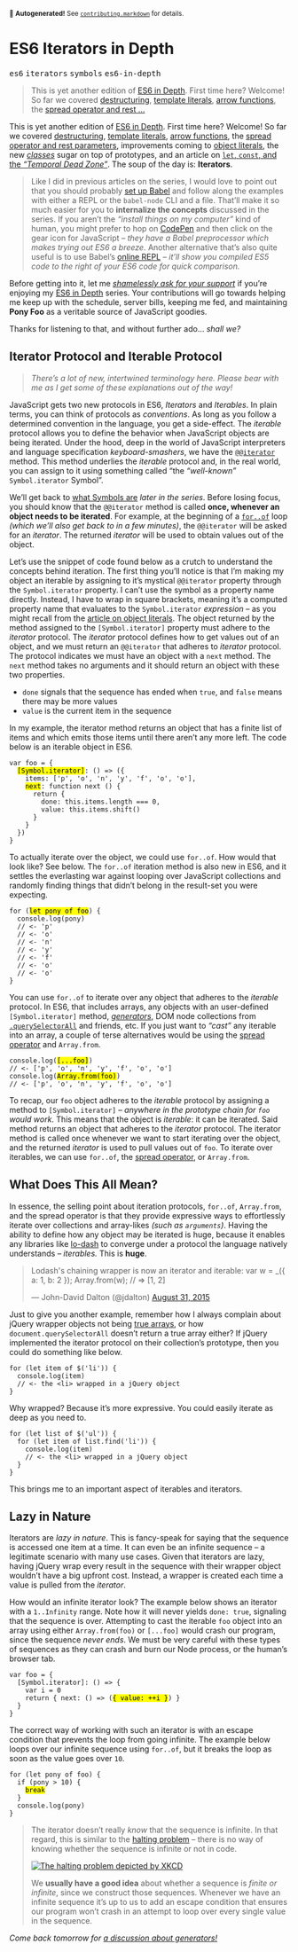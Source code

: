 <sub>&#x1F6A8; <strong>Autogenerated!</strong> See <a href="https://github.com/ponyfoo/articles/tree/master/contributing.markdown"><code>contributing.markdown</code></a> for details.</sub>

<a href="https://ponyfoo.com/articles/es6-iterators-in-depth"><div></div></a>

<h1>ES6 Iterators in Depth</h1>

<p><kbd>es6</kbd> <kbd>iterators</kbd> <kbd>symbols</kbd> <kbd>es6-in-depth</kbd></p>

<blockquote><p>This is yet another edition of <a href="https://ponyfoo.com/articles/tagged/es6-in-depth">ES6 in Depth</a>. First time here? Welcome! So far we covered <a href="https://ponyfoo.com/articles/es6-destructuring-in-depth">destructuring</a>, <a href="https://ponyfoo.com/articles/es6-template-strings-in-depth">template literals</a>, <a href="https://ponyfoo.com/articles/es6-arrow-functions-in-depth">arrow functions</a>, the <a href="https://ponyfoo.com/articles/es6-spread-and-butter-in-depth">spread operator and rest &#x2026;</a></p></blockquote>

<div><p>This is yet another edition of <a href="https://ponyfoo.com/articles/tagged/es6-in-depth">ES6 in Depth</a>. First time here? Welcome! So far we covered <a href="https://ponyfoo.com/articles/es6-destructuring-in-depth">destructuring</a>, <a href="https://ponyfoo.com/articles/es6-template-strings-in-depth">template literals</a>, <a href="https://ponyfoo.com/articles/es6-arrow-functions-in-depth">arrow functions</a>, the <a href="https://ponyfoo.com/articles/es6-spread-and-butter-in-depth">spread operator and rest parameters</a>, improvements coming to <a href="https://ponyfoo.com/articles/es6-object-literal-features-in-depth">object literals</a>, the new <a href="https://ponyfoo.com/articles/es6-classes-in-depth"><em>classes</em></a> sugar on top of prototypes, and an article on <a href="https://ponyfoo.com/articles/es6-let-const-and-temporal-dead-zone-in-depth"><code class="md-code md-code-inline">let</code>, <code class="md-code md-code-inline">const</code>, and the <em>&#x201C;Temporal Dead Zone&#x201D;</em></a>. The soup of the day is: <strong>Iterators</strong>.</p></div>

<div></div>

<div><blockquote> <p>Like I did in previous articles on the series, I would love to point out that you should probably <a href="https://ponyfoo.com/articles/universal-react-babel#setting-up-babel">set up Babel</a> and follow along the examples with either a REPL or the <code class="md-code md-code-inline">babel-node</code> CLI and a file. That&#x2019;ll make it so much easier for you to <strong>internalize the concepts</strong> discussed in the series. If you aren&#x2019;t the <em>&#x201C;install things on my computer&#x201D;</em> kind of human, you might prefer to hop on <a href="http://codepen.io/" target="_blank">CodePen</a> and then click on the gear icon for JavaScript &#x2013; <em>they have a Babel preprocessor which makes trying out ES6 a breeze.</em> Another alternative that&#x2019;s also quite useful is to use Babel&#x2019;s <a href="http://babeljs.io/repl/" target="_blank">online REPL</a> <em>&#x2013; it&#x2019;ll show you compiled ES5 code to the right of your ES6 code for quick comparison.</em></p> </blockquote> <p>Before getting into it, let me <a href="https://www.patreon.com/bevacqua" target="_blank"><em>shamelessly ask for your support</em></a> if you&#x2019;re enjoying my <a href="https://ponyfoo.com/articles/tagged/es6-in-depth">ES6 in Depth</a> series. Your contributions will go towards helping me keep up with the schedule, server bills, keeping me fed, and maintaining <strong>Pony Foo</strong> as a veritable source of JavaScript goodies.</p> <p>Thanks for listening to that, and without further ado&#x2026; <em>shall we?</em></p></div>

<div><h2 id="iterator-protocol-and-iterable-protocol">Iterator Protocol and Iterable Protocol</h2> <blockquote> <p><em>There&#x2019;s a lot of new, intertwined terminology here. Please bear with me as I get some of these explanations out of the way!</em></p> </blockquote> <p>JavaScript gets two new protocols in ES6, <em>Iterators</em> and <em>Iterables</em>. In plain terms, you can think of protocols as <em>conventions</em>. As long as you follow a determined convention in the language, you get a side-effect. The <em>iterable</em> protocol allows you to define the behavior when JavaScript objects are being iterated. Under the hood, deep in the world of JavaScript interpreters and language specification <em>keyboard-smashers</em>, we have the <a href="https://developer.mozilla.org/en/docs/Web/JavaScript/Reference/Iteration_protocols" target="_blank" aria-label="Iteration Protocols on MDN"><code class="md-code md-code-inline">@@iterator</code></a> method. This method underlies the <em>iterable</em> protocol and, in the real world, you can assign to it using something called &#x201C;the <em>&#x201C;well-known&#x201D;</em> <code class="md-code md-code-inline">Symbol.iterator</code> Symbol&#x201D;.</p> <p>We&#x2019;ll get back to <a href="https://ponyfoo.com/articles/es6-symbols-in-depth" aria-label="ES6 Symbols in Depth on Pony Foo">what Symbols are</a> <em>later in the series</em>. Before losing focus, you should know that the <code class="md-code md-code-inline">@@iterator</code> method is called <strong>once, whenever an object needs to be iterated</strong>. For example, at the beginning of a <a href="https://developer.mozilla.org/en/docs/Web/JavaScript/Reference/Statements/for...of" target="_blank" aria-label="for..of is on MDN"><code class="md-code md-code-inline">for..of</code></a> loop <em>(which we&#x2019;ll also get back to in a few minutes)</em>, the <code class="md-code md-code-inline">@@iterator</code> will be asked for an <em>iterator</em>. The returned <em>iterator</em> will be used to obtain values out of the object.</p> <p>Let&#x2019;s use the snippet of code found below as a crutch to understand the concepts behind iteration. The first thing you&#x2019;ll notice is that I&#x2019;m making my object an iterable by assigning to it&#x2019;s mystical <code class="md-code md-code-inline">@@iterator</code> property through the <code class="md-code md-code-inline">Symbol.iterator</code> property. I can&#x2019;t use the symbol as a property name directly. Instead, I have to wrap in square brackets, meaning it&#x2019;s a computed property name that evaluates to the <code class="md-code md-code-inline">Symbol.iterator</code> <em>expression</em> &#x2013; as you might recall from the <a href="https://ponyfoo.com/articles/es6-object-literal-features-in-depth" aria-label="ES6 Object Literal Features in Depth on Pony Foo">article on object literals</a>. The object returned by the method assigned to the <code class="md-code md-code-inline">[Symbol.iterator]</code> property must adhere to the <em>iterator</em> protocol. The <em>iterator</em> protocol defines how to get values out of an object, and we must return an <code class="md-code md-code-inline">@@iterator</code> that adheres to <em>iterator</em> protocol. The protocol indicates we must have an object with a <code class="md-code md-code-inline">next</code> method. The <code class="md-code md-code-inline">next</code> method takes no arguments and it should return an object with these two properties.</p> <ul> <li><code class="md-code md-code-inline">done</code> signals that the sequence has ended when <code class="md-code md-code-inline">true</code>, and <code class="md-code md-code-inline">false</code> means there may be more values</li> <li><code class="md-code md-code-inline">value</code> is the current item in the sequence</li> </ul> <p>In my example, the iterator method returns an object that has a finite list of items and which emits those items until there aren&#x2019;t any more left. The code below is an iterable object in ES6.</p> <pre class="md-code-block"><code class="md-code md-lang-javascript"><span class="md-code-keyword">var</span> foo = {
  <mark class="md-mark md-code-mark">[Symbol.iterator]</mark>: () =&gt; ({
    items: [<span class="md-code-string">&apos;p&apos;</span>, <span class="md-code-string">&apos;o&apos;</span>, <span class="md-code-string">&apos;n&apos;</span>, <span class="md-code-string">&apos;y&apos;</span>, <span class="md-code-string">&apos;f&apos;</span>, <span class="md-code-string">&apos;o&apos;</span>, <span class="md-code-string">&apos;o&apos;</span>],
    <mark class="md-mark md-code-mark">next</mark>: <span class="md-code-function"><span class="md-code-keyword">function</span> <span class="md-code-title">next</span> <span class="md-code-params">()</span> </span>{
      <span class="md-code-keyword">return</span> {
        done: <span class="md-code-keyword">this</span>.items.length === <span class="md-code-number">0</span>,
        value: <span class="md-code-keyword">this</span>.items.shift()
      }
    }
  })
}
</code></pre> <p>To actually iterate over the object, we could use <code class="md-code md-code-inline">for..of</code>. How would that look like? See below. The <code class="md-code md-code-inline">for..of</code> iteration method is also new in ES6, and it settles the everlasting war against looping over JavaScript collections and randomly finding things that didn&#x2019;t belong in the result-set you were expecting.</p> <pre class="md-code-block"><code class="md-code md-lang-javascript"><span class="md-code-keyword">for</span> (<mark class="md-mark md-code-mark">let pony of foo</mark>) {
  <span class="md-code-built_in">console</span>.log(pony)
  <span class="md-code-comment">// &lt;- &apos;p&apos;</span>
  <span class="md-code-comment">// &lt;- &apos;o&apos;</span>
  <span class="md-code-comment">// &lt;- &apos;n&apos;</span>
  <span class="md-code-comment">// &lt;- &apos;y&apos;</span>
  <span class="md-code-comment">// &lt;- &apos;f&apos;</span>
  <span class="md-code-comment">// &lt;- &apos;o&apos;</span>
  <span class="md-code-comment">// &lt;- &apos;o&apos;</span>
}
</code></pre> <p>You can use <code class="md-code md-code-inline">for..of</code> to iterate over any object that adheres to the <em>iterable</em> protocol. In ES6, that includes arrays, any objects with an user-defined <code class="md-code md-code-inline">[Symbol.iterator]</code> method, <a href="https://ponyfoo.com/articles/es6-generators-in-depth" aria-label="ES6 Generators in Depth on Pony Foo"><em>generators</em></a>, DOM node collections from <a href="https://developer.mozilla.org/en-US/docs/Web/API/Element/querySelectorAll" target="_blank" aria-label="Element.querySelectorAll() on MDN"><code class="md-code md-code-inline">.querySelectorAll</code></a> and friends, etc. If you just want to <em>&#x201C;cast&#x201D;</em> any iterable into an array, a couple of terse alternatives would be using the <a href="https://ponyfoo.com/articles/es6-spread-and-butter-in-depth" aria-label="ES6 Spread and Butter in Depth on Pony Foo">spread operator</a> and <code class="md-code md-code-inline">Array.from</code>.</p> <pre class="md-code-block"><code class="md-code md-lang-javascript"><span class="md-code-built_in">console</span>.log(<mark class="md-mark md-code-mark">[...foo]</mark>)
<span class="md-code-comment">// &lt;- [&apos;p&apos;, &apos;o&apos;, &apos;n&apos;, &apos;y&apos;, &apos;f&apos;, &apos;o&apos;, &apos;o&apos;]</span>
<span class="md-code-built_in">console</span>.log(<mark class="md-mark md-code-mark">Array.from(foo)</mark>)
<span class="md-code-comment">// &lt;- [&apos;p&apos;, &apos;o&apos;, &apos;n&apos;, &apos;y&apos;, &apos;f&apos;, &apos;o&apos;, &apos;o&apos;]</span>
</code></pre> <p>To recap, our <code class="md-code md-code-inline">foo</code> object adheres to the <em>iterable</em> protocol by assigning a method to <code class="md-code md-code-inline">[Symbol.iterator]</code> <em>&#x2013; anywhere in the prototype chain for <code class="md-code md-code-inline">foo</code> would work</em>. This means that the object is <em>iterable</em>: it can be iterated. Said method returns an object that adheres to the <em>iterator</em> protocol. The iterator method is called once whenever we want to start iterating over the object, and the returned <em>iterator</em> is used to pull values out of <code class="md-code md-code-inline">foo</code>. To iterate over iterables, we can use <code class="md-code md-code-inline">for..of</code>, the <a href="https://ponyfoo.com/articles/es6-spread-and-butter-in-depth" aria-label="ES6 Spread and Butter in Depth on Pony Foo">spread operator</a>, or <code class="md-code md-code-inline">Array.from</code>.</p> <h2 id="what-does-this-all-mean">What Does This All Mean?</h2> <p>In essence, the selling point about iteration protocols, <code class="md-code md-code-inline">for..of</code>, <code class="md-code md-code-inline">Array.from</code>, and the spread operator is that they provide expressive ways to effortlessly iterate over collections and array-likes <em>(such as <code class="md-code md-code-inline">arguments</code>)</em>. Having the ability to define how any object may be iterated is huge, because it enables any libraries like <a href="http://lodash.com/docs" target="_blank" aria-label="Lodash documentation">lo-dash</a> to converge under a protocol the language natively understands <em>&#x2013; iterables.</em> This is <strong>huge</strong>.</p> <blockquote class="twitter-tweet"><p>Lodash&apos;s chaining wrapper is now an iterator and iterable: var w = _({ a: 1, b: 2 }); Array.from(w); // =&gt; [1, 2]</p>&#x2014; John-David Dalton (@jdalton) <a href="https://twitter.com/jdalton/status/638238228869283841">August 31, 2015</a></blockquote> <p>Just to give you another example, remember how I always complain about jQuery wrapper objects not being <a href="http://ponyfoo.com/articles/how-to-avoid-objectprototype-pollution" target="_blank" aria-label="How To Avoid Object.prototype Pollution on Pony Foo">true arrays</a>, or how <code class="md-code md-code-inline">document.querySelectorAll</code> doesn&#x2019;t return a true array either? If jQuery implemented the iterator protocol on their collection&#x2019;s prototype, then you could do something like below.</p> <pre class="md-code-block"><code class="md-code md-lang-javascript"><span class="md-code-keyword">for</span> (<span class="md-code-keyword">let</span> item of $(<span class="md-code-string">&apos;li&apos;</span>)) {
  <span class="md-code-built_in">console</span>.log(item)
  <span class="md-code-comment">// &lt;- the &lt;li&gt; wrapped in a jQuery object</span>
}
</code></pre> <p>Why wrapped? Because it&#x2019;s more expressive. You could easily iterate as deep as you need to.</p> <pre class="md-code-block"><code class="md-code md-lang-javascript"><span class="md-code-keyword">for</span> (<span class="md-code-keyword">let</span> list of $(<span class="md-code-string">&apos;ul&apos;</span>)) {
  <span class="md-code-keyword">for</span> (<span class="md-code-keyword">let</span> item of list.find(<span class="md-code-string">&apos;li&apos;</span>)) {
    <span class="md-code-built_in">console</span>.log(item)
    <span class="md-code-comment">// &lt;- the &lt;li&gt; wrapped in a jQuery object</span>
  }
}
</code></pre> <p>This brings me to an important aspect of iterables and iterators.</p> <h2 id="lazy-in-nature">Lazy in Nature</h2> <p>Iterators are <em>lazy in nature</em>. This is fancy-speak for saying that the sequence is accessed one item at a time. It can even be an infinite sequence &#x2013; a legitimate scenario with many use cases. Given that iterators are lazy, having jQuery wrap every result in the sequence with their wrapper object wouldn&#x2019;t have a big upfront cost. Instead, a wrapper is created each time a value is pulled from the <em>iterator</em>.</p> <p>How would an infinite iterator look? The example below shows an iterator with a <code class="md-code md-code-inline">1..Infinity</code> range. Note how it will never yields <code class="md-code md-code-inline">done: true</code>, signaling that the sequence is over. Attempting to cast the iterable <code class="md-code md-code-inline">foo</code> object into an array using either <code class="md-code md-code-inline">Array.from(foo)</code> or <code class="md-code md-code-inline">[...foo]</code> would crash our program, since the sequence <em>never ends</em>. We must be very careful with these types of sequences as they can crash and burn our Node process, or the human&#x2019;s browser tab.</p> <pre class="md-code-block"><code class="md-code md-lang-javascript"><span class="md-code-keyword">var</span> foo = {
  [Symbol.iterator]: () =&gt; {
    <span class="md-code-keyword">var</span> i = <span class="md-code-number">0</span>
    <span class="md-code-keyword">return</span> { next: () =&gt; (<mark class="md-mark md-code-mark">{ value: ++i }</mark>) }
  }
}
</code></pre> <p>The correct way of working with such an iterator is with an escape condition that prevents the loop from going infinite. The example below loops over our infinite sequence using <code class="md-code md-code-inline">for..of</code>, but it breaks the loop as soon as the value goes over <code class="md-code md-code-inline">10</code>.</p> <pre class="md-code-block"><code class="md-code md-lang-javascript"><span class="md-code-keyword">for</span> (<span class="md-code-keyword">let</span> pony of foo) {
  <span class="md-code-keyword">if</span> (pony &gt; <span class="md-code-number">10</span>) {
    <mark class="md-mark md-code-mark">break</mark>
  }
  <span class="md-code-built_in">console</span>.log(pony)
}
</code></pre> <blockquote> <p>The iterator doesn&#x2019;t really <em>know</em> that the sequence is infinite. In that regard, this is similar to the <a href="https://en.wikipedia.org/wiki/Halting_problem" target="_blank" aria-label="Halting Problem on Wikipedia">halting problem</a> &#x2013; there is no way of knowing whether the sequence is infinite or not in code.</p> <p><a href="https://xkcd.com/1266/" target="_blank" aria-label="Halting Problem on XKCD"><img alt="The halting problem depicted by XKCD" class="" src="https://imgs.xkcd.com/comics/halting_problem.png"></a></p> <p>We <strong>usually have a good idea</strong> about whether a sequence is <em>finite or infinite</em>, since we construct those sequences. Whenever we have an infinite sequence it&#x2019;s up to us to add an escape condition that ensures our program won&#x2019;t crash in an attempt to loop over every single value in the sequence.</p> </blockquote> <p><em>Come back tomorrow for <a href="https://ponyfoo.com/articles/es6-generators-in-depth" aria-label="ES6 Generators in Depth on Pony Foo">a discussion about generators!</a></em></p></div>
